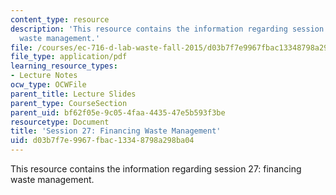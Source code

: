 ```yaml
---
content_type: resource
description: 'This resource contains the information regarding session 27: financing
  waste management.'
file: /courses/ec-716-d-lab-waste-fall-2015/d03b7f7e9967fbac13348798a298ba04_MITEC_716F15_Session27.pdf
file_type: application/pdf
learning_resource_types:
- Lecture Notes
ocw_type: OCWFile
parent_title: Lecture Slides
parent_type: CourseSection
parent_uid: bf62f05e-9c05-4faa-4435-47e5b593f3be
resourcetype: Document
title: 'Session 27: Financing Waste Management'
uid: d03b7f7e-9967-fbac-1334-8798a298ba04
---
```

This resource contains the information regarding session 27: financing waste management.

